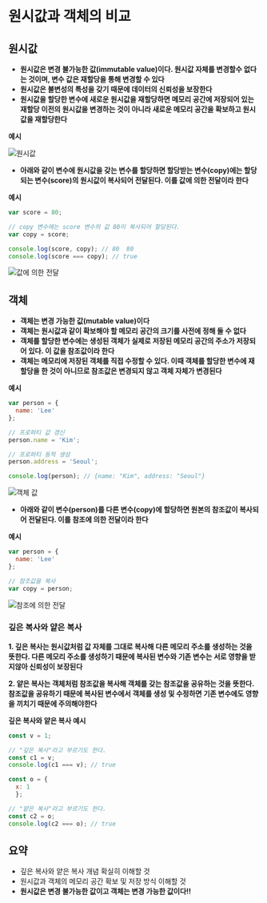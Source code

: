 # 원시값과 객체의 비교

## 원시값 

- **원시값은 변경 불가능한 값(immutable value)이다. 원시값 자체를 변경할수 없다는 것이며, 변수 값은 재할당을 통해 변경할 수 있다**
- **원시값은 불변성의 특성을 갖기 때문에 데이터의 신뢰성을 보장한다**
- **원시값을 할당한 변수에 새로운 원시값을 재할당하면 메모리 공간에 저장되어 있는 재할당 이전의 원시값을 변경하는 것이 아니라 새로운 메모리 공간을 확보하고 원시값을 재할당한다**

**예시**

![원시값](https://user-images.githubusercontent.com/67866773/91258022-50898a80-e7a6-11ea-9b63-7c881b70fa3a.png)

- **아래와 같이 변수에 원시값을 갖는 변수를 할당하면 할당받는 변수(copy)에는 할당되는 변수(score)의 원시값이 복사되어 전달된다. 이를 값에 의한 전달이라 한다** 

**예시**

```js
var score = 80;

// copy 변수에는 score 변수의 값 80이 복사되어 할당된다.
var copy = score;

console.log(score, copy); // 80  80
console.log(score === copy); // true
```

![값에 의한 전달](https://user-images.githubusercontent.com/67866773/91259456-8f6d0f80-e7a9-11ea-8a3b-112c997d1251.png)

## 객체

- **객체는 변경 가능한 값(mutable value)이다**
- **객체는 원시값과 같이 확보해야 할 메모리 공간의 크기를 사전에 정해 둘 수 없다**
- **객체를 할당한 변수에는 생성된 객체가 실제로 저장된 메모리 공간의 주소가 저장되어 있다. 이 값을 참조값이라 한다**
- **객체는 메모리에 저장된 객체를 직접 수정할 수 있다. 이때 객체를 할당한 변수에 재할당을 한 것이 아니므로 참조값은 변경되지 않고 객체 자체가 변경된다**

**예시**

```js
var person = {
  name: 'Lee'
};

// 프로퍼티 값 갱신
person.name = 'Kim';

// 프로퍼티 동적 생성
person.address = 'Seoul';

console.log(person); // {name: "Kim", address: "Seoul"}
```

![객체 값](https://user-images.githubusercontent.com/67866773/91264581-9eed5800-e7ab-11ea-91ea-666e630b2cbe.png)

- **아래와 같이 변수(person)를 다른 변수(copy)에 할당하면 원본의 참조값이 복사되어 전달된다. 이를 참조에 의한 전달이라 한다**

**예시**

```js
var person = {
  name: 'Lee'
};

// 참조값을 복사
var copy = person;
```

![참조에 의한 전달](https://user-images.githubusercontent.com/67866773/91267783-0953c780-e7af-11ea-92a6-72a993182250.png)

### 깊은 복사와 얕은 복사

**1. 깊은 복사는 원시값처럼 값 자체를 그대로 복사해 다른 메모리 주소를 생성하는 것을 뜻한다. 다른 메모리 주소를 생성하기 때문에 복사된 변수와 기존 변수는 서로 영향을 받지않아 신뢰성이 보장된다**

**2. 얕은 복사는 객체처럼 참조값을 복사해 객체를 갖는 참조값을 공유하는 것을 뜻한다. 참조값을 공유하기 때문에 복사된 변수에서 객체를 생성 및 수정하면 기존 변수에도 영향을 끼치기 때문에 주의해야한다**

**깊은 복사와 얕은 복사 예시**

```js
const v = 1;

// "깊은 복사"라고 부르기도 한다.
const c1 = v;
console.log(c1 === v); // true

const o = {
  x: 1 
  };

// "얕은 복사"라고 부르기도 한다.
const c2 = o;
console.log(c2 === o); // true
```


## 요약

- 깊은 복사와 얕은 복사 개념 확실히 이해할 것
- 원시값과 객체의 메모리 공간 확보 및 저장 방식 이해할 것
- **원시값은 변경 불가능한 값이고 객체는 변경 가능한 값이다!!**



